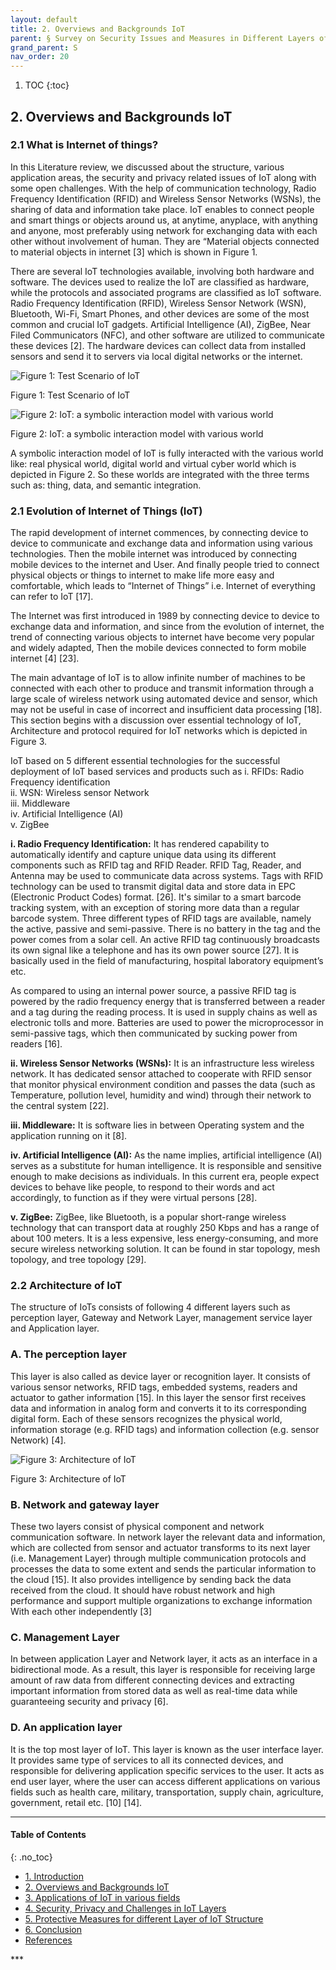 ```yaml
---
layout: default
title: 2. Overviews and Backgrounds IoT
parent: § Survey on Security Issues and Measures in Different Layers of Internet of Things (IoT) 
grand_parent: S
nav_order: 20 
---
```

<style>
.dont-break-out {
  /* These are technically the same, but use both */
  overflow-wrap: break-word;
  word-wrap: break-word;

     -ms-word-break: break-all;
  /* This is the dangerous one in WebKit, as it breaks things wherever */
  word-break: break-all;
  /* Instead use this non-standard one: */
  word-break: break-word;
}

.youtube-container {
    position: relative;
    width: 100%;
    height: 0;
    padding-bottom: 56.25%;
}
.youtube-video {
    position: absolute;
    top: 0;
    left: 0;
    width: 100%;
    height: 100%;
}

</style>

<div class="dont-break-out" markdown="1">

1. TOC
{:toc}

## 2. Overviews and Backgrounds IoT
### 2.1 What is Internet of things?

In this Literature review, we discussed about the structure, various application areas, the security and privacy related issues of IoT along with some open challenges. With the help of communication technology, Radio Frequency Identification (RFID) and Wireless Sensor Networks (WSNs), the sharing of data and information take place. IoT enables to connect people and smart things or objects around us, at anytime, anyplace, with anything and anyone, most preferably using network for exchanging data with each other without involvement of human. They are “Material objects connected to material objects in internet [3] which is shown in Figure 1.

There are several IoT technologies available, involving both hardware and software. The devices used to realize the IoT are classified as hardware, while the protocols and associated programs are classified as IoT software. Radio Frequency Identification (RFID), Wireless Sensor Network (WSN), Bluetooth, Wi-Fi, Smart Phones, and other devices are some of the most common and crucial IoT gadgets. Artificial Intelligence (AI), ZigBee, Near Filed Communicators (NFC), and other software are utilized to communicate these devices [2]. The hardware devices can collect data from installed sensors and send it to servers via local digital networks or the internet.

![Figure 1: Test Scenario of IoT](https://statics.bsafes.com/images/papers/Survey-on-Security-Issues-and-Measures-in-Different-Layers-of-Internet-of-Things-fig-1.png)

Figure 1: Test Scenario of IoT


![Figure 2: IoT: a symbolic interaction model with various world](https://statics.bsafes.com/images/papers/Survey-on-Security-Issues-and-Measures-in-Different-Layers-of-Internet-of-Things-fig-2.png)

Figure 2: IoT: a symbolic interaction model with various world

A symbolic interaction model of IoT is fully interacted with the various world like: real physical world, digital world and virtual cyber world which is depicted in Figure 2. So these worlds are integrated with the three terms such as: thing, data, and semantic integration.

### 2.1 Evolution of Internet of Things (IoT)
The rapid development of internet commences, by connecting device to device to communicate and exchange data and information using various technologies. Then the mobile internet was introduced by connecting mobile devices to the internet and User. And finally people tried to connect physical objects or things to internet to make life more easy and comfortable, which leads to “Internet of Things” i.e. Internet of everything can refer to IoT [17].

The Internet was first introduced in 1989 by connecting device to device to exchange data and information, and since from the evolution of internet, the trend of connecting various objects to internet have become very popular and widely adapted, Then the mobile devices connected to form mobile internet [4] [23].

The main advantage of IoT is to allow infinite number of machines to be connected with each other to produce and transmit information through a large scale of wireless network using automated device and sensor, which may not be useful in case of incorrect and insufficient data processing [18]. This section begins with a discussion over essential technology of IoT, Architecture and protocol required for IoT networks which is depicted in Figure 3.

IoT based on 5 different essential technologies for the successful deployment of IoT based services and products such as
i. RFIDs: Radio Frequency identification  
ii. WSN: Wireless sensor Network  
iii. Middleware  
iv. Artificial Intelligence (AI)  
v. ZigBee  

**i. Radio Frequency Identification:** It has rendered capability to automatically identify and capture unique data using its different components such as RFID tag and RFID Reader. RFID Tag, Reader, and Antenna may be used to communicate data across systems. Tags with RFID technology can be used to transmit digital data and store data in EPC (Electronic Product Codes) format. [26]. It's similar to a smart barcode tracking system, with an exception of storing more data than a regular barcode system. Three different types of RFID tags are available, namely the active, passive and semi-passive. There is no battery in the tag and the power comes from a solar cell. An active RFID tag continuously broadcasts its own signal like a telephone and has its own power source [27]. It is basically used in the field of manufacturing, hospital laboratory equipment’s etc.

As compared to using an internal power source, a passive RFID tag is powered by the radio frequency energy that is transferred between a reader and a tag during the reading process. It is used in supply chains as well as electronic tolls and more. Batteries are used to power the microprocessor in semi-passive tags, which then communicated by sucking power from readers [16].

**ii. Wireless Sensor Networks (WSNs):** It is an infrastructure less wireless network. It has dedicated sensor attached to cooperate with RFID sensor that monitor physical environment condition and passes the data (such as Temperature, pollution level, humidity and wind) through their network to the central system [22].

**iii. Middleware:** It is software lies in between Operating system and the application running on it [8].

**iv. Artificial Intelligence (AI):**
As the name implies, artificial intelligence (AI) serves as a substitute for human intelligence. It is responsible and sensitive enough to make decisions as individuals. In this current era, people expect devices to behave like people, to respond to their words and act accordingly, to function as if they were virtual persons [28].

**v. ZigBee:**
ZigBee, like Bluetooth, is a popular short-range wireless technology that can transport data at roughly 250 Kbps and has a range of about 100 meters. It is a less expensive, less energy-consuming, and more secure wireless networking solution. It can be found in star topology, mesh topology, and tree topology [29].

### 2.2 Architecture of IoT
The structure of IoTs consists of following 4 different layers such as perception layer, Gateway and Network Layer, management service layer and Application layer.

### A. The perception layer
This layer is also called as device layer or recognition layer. It consists of various sensor networks, RFID tags, embedded systems, readers and actuator to gather information [15]. In this layer the sensor first receives data and information in analog form and converts it to its corresponding digital form. Each of these sensors recognizes the physical world, information storage (e.g. RFID tags) and information collection (e.g. sensor Network) [4].

![Figure 3: Architecture of IoT](https://statics.bsafes.com/images/papers/Survey-on-Security-Issues-and-Measures-in-Different-Layers-of-Internet-of-Things-fig-3.png)

Figure 3: Architecture of IoT

### B. Network and gateway layer
These two layers consist of physical component and network communication software. In network layer the relevant data and information, which are collected from sensor and actuator transforms to its next layer (i.e. Management Layer) through multiple communication protocols and processes the data to some extent and sends the particular information to the cloud [15]. It also provides intelligence by sending back the data received from the cloud. It should have robust network and high performance and support multiple organizations to exchange information With each other independently [3]

### C. Management Layer
In between application Layer and Network layer, it acts as an interface in a bidirectional mode. As a result, this layer is responsible for receiving large amount of raw data from different connecting devices and extracting important information from stored data as well as real-time data while guaranteeing security and privacy [6].

### D. An application layer
It is the top most layer of IoT. This layer is known as the user interface layer. It provides same type of services to all its connected devices, and responsible for delivering application specific services to the user. It acts as end user layer, where the user can access different applications on various fields such as health care, military, transportation, supply chain, agriculture, government, retail etc. [10] [14].

***

#### Table of Contents
{: .no_toc}

<ul><li> <a href="/docs/S/Survey-on-Security-Issues-and-Measures-in-Different-Layers-of-Internet-of-Things-(IoT)-1/">
1. Introduction</a></li><li> <a href="/docs/S/Survey-on-Security-Issues-and-Measures-in-Different-Layers-of-Internet-of-Things-(IoT)-2/">
2. Overviews and Backgrounds IoT</a></li><li> <a href="/docs/S/Survey-on-Security-Issues-and-Measures-in-Different-Layers-of-Internet-of-Things-(IoT)-3/">
3. Applications of IoT in various fields</a></li><li> <a href="/docs/S/Survey-on-Security-Issues-and-Measures-in-Different-Layers-of-Internet-of-Things-(IoT)-4/">
4. Security, Privacy and Challenges in IoT Layers</a></li><li> <a href="/docs/S/Survey-on-Security-Issues-and-Measures-in-Different-Layers-of-Internet-of-Things-(IoT)-5/">
5. Protective Measures for different Layer of IoT Structure</a></li><li> <a href="/docs/S/Survey-on-Security-Issues-and-Measures-in-Different-Layers-of-Internet-of-Things-(IoT)-6/">
6. Conclusion</a></li><li> <a href="/docs/S/Survey-on-Security-Issues-and-Measures-in-Different-Layers-of-Internet-of-Things-(IoT)-7/">
References</a></li></ul>
***

</div>
